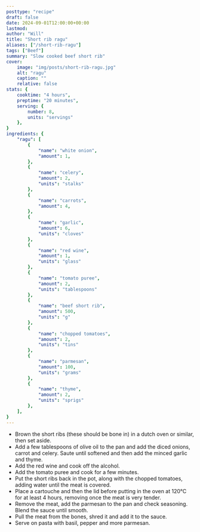 ```yaml
---
posttype: "recipe"
draft: false
date: 2024-09-01T12:00:00+00:00
lastmod: 
author: "Will"
title: "Short rib ragu"
aliases: ["/short-rib-ragu"]
tags: ["Beef"]
summary: "Slow cooked beef short rib"
cover:
    image: "img/posts/short-rib-ragu.jpg"
    alt: "ragu"
    caption: ""
    relative: false
stats: {
    cooktime: "4 hours",
    preptime: "20 minutes",
    serving: {
        number: 8,
        units: "servings"
    },
}
ingredients: {
    "ragu": [
        {
            "name": "white onion", 
            "amount": 1, 
        },
        {
            "name": "celery", 
            "amount": 2,
            "units": "stalks" 
        },
        {
            "name": "carrots", 
            "amount": 4,
        },
        {
            "name": "garlic", 
            "amount": 6,
            "units": "cloves" 
        },
        {
            "name": "red wine", 
            "amount": 1,
            "units": "glass" 
        },
        {
            "name": "tomato puree", 
            "amount": 2,
            "units": "tablespoons" 
        },
        {
            "name": "beef short rib", 
            "amount": 500,
            "units": "g" 
        },
        {
            "name": "chopped tomatoes", 
            "amount": 2,
            "units": "tins" 
        },
        {
            "name": "parmesan", 
            "amount": 100,
            "units": "grams" 
        },
        {
            "name": "thyme", 
            "amount": 2,
            "units": "sprigs" 
        },
    ],
}
---
```


* Brown the short ribs (these should be bone in) in a dutch oven or similar, then set aside.
* Add a few tablespoons of olive oil to the pan and add the diced onions, carrot and celery. Saute until softened and then add the minced garlic and thyme.
* Add the red wine and cook off the alcohol.
* Add the tomato puree and cook for a few minutes.
* Put the short ribs back in the pot, along with the chopped tomatoes, adding water until the meat is covered.
* Place a cartouche and then the lid before putting in the oven at 120°C for at least 4 hours, removing once the meat is very tender.
* Remove the meat, add the parmesan to the pan and check seasoning. Blend the sauce until smooth.
* Pull the meat from the bones, shred it and add it to the sauce.
* Serve on pasta with basil, pepper and more parmesan.